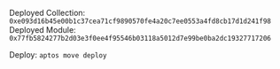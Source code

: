 Deployed Collection: `0xe093d16b45e00b1c37cea71cf9890570fe4a20c7ee0553a4fd8cb17d1d241f98`
Deployed Module: `0x77fb5824277b2d03e3f0ee4f95546b03118a5012d7e99be0ba2dc19327717206`

Deploy: `aptos move deploy`